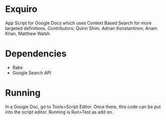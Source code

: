 # Exquiro
App Script for Google Docs which uses Context Based Search for more targeted definitions. Contributors: Quinn Shim, Adrian Konstantinov, Anam Khan, Matthew Walsh

# Dependencies
- Rake
- Google Search API

# Running
In a Google Doc, go to Tools>Script Editor. Once there, this code can be put into the script editor. Running is Run>Test as add on.
